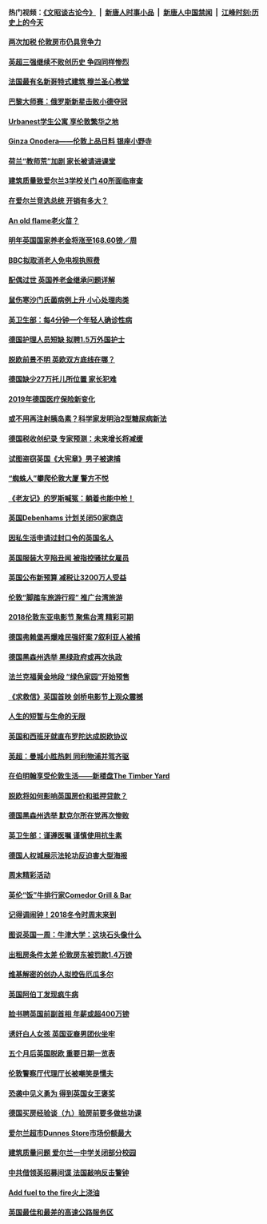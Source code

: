 #### 热门视频：[《文昭谈古论今》](https://github.com/gfw-breaker/wenzhao/blob/master/README.md?t=11060633) &nbsp;|&nbsp; [新唐人时事小品](https://github.com/gfw-breaker/ntdtv-comedy/blob/master/README.md?t=11060633) &nbsp;|&nbsp; [新唐人中国禁闻](https://github.com/gfw-breaker/ntdtv-news/blob/master/README.md?t=11060633) &nbsp;|&nbsp; [江峰时刻:历史上的今天](https://github.com/gfw-breaker/today-in-history/blob/master/README.md?t=11060633) 

#### [两次加税 伦敦房市仍具竞争力](../pages/nsc974/n10832030.md?t=11060633) 

#### [英超三强继续不败创历史 争四同样惨烈](../pages/nsc974/n10830095.md?t=11060633) 

#### [法国最有名新哥特式建筑 穆兰圣心教堂](../pages/nsc974/n10829754.md?t=11060633) 

#### [巴黎大师赛：俄罗斯新星击败小德夺冠](../pages/nsc974/n10830134.md?t=11060633) 

#### [Urbanest学生公寓 享伦敦繁华之地](../pages/nsc974/n10828080.md?t=11060633) 

#### [Ginza Onodera——伦敦上品日料 银座小野寺](../pages/nsc974/n10828069.md?t=11060633) 

#### [荷兰“教师荒”加剧 家长被请进课堂](../pages/nsc974/n10826148.md?t=11060633) 

#### [建筑质量致爱尔兰3学校关门 40所面临审查](../pages/nsc974/n10826209.md?t=11060633) 

#### [在爱尔兰竞选总统 开销有多大？](../pages/nsc974/n10826165.md?t=11060633) 

#### [An old flame老火苗？](../pages/nsc974/n10825994.md?t=11060633) 

#### [明年英国国家养老金将涨至168.60镑／周](../pages/nsc974/n10825971.md?t=11060633) 

#### [BBC拟取消老人免电视执照费](../pages/nsc974/n10825959.md?t=11060633) 

#### [配偶过世 英国养老金继承问题详解](../pages/nsc974/n10825931.md?t=11060633) 

#### [鼠伤寒沙门氏菌病例上升 小心处理肉类](../pages/nsc974/n10825924.md?t=11060633) 

#### [英卫生部：每4分钟一个年轻人确诊性病](../pages/nsc974/n10825910.md?t=11060633) 

#### [德国护理人员短缺 拟聘1.5万外国护士](../pages/nsc974/n10824186.md?t=11060633) 

#### [脱欧前景不明 英欧双方底线在哪？](../pages/nsc974/n10823749.md?t=11060633) 

#### [德国缺少27万托儿所位置 家长犯难](../pages/nsc974/n10824147.md?t=11060633) 

#### [2019年德国医疗保险新变化](../pages/nsc974/n10824071.md?t=11060633) 

#### [或不用再注射胰岛素？科学家发明治2型糖尿病新法](../pages/nsc974/n10823372.md?t=11060633) 

#### [德国税收创纪录 专家预测：未来增长将减缓](../pages/nsc974/n10823318.md?t=11060633) 

#### [试图盗窃英国《大宪章》男子被逮捕](../pages/nsc974/n10823790.md?t=11060633) 

#### [“蜘蛛人”攀爬伦敦大厦 警方不悦](../pages/nsc974/n10823780.md?t=11060633) 

#### [《老友记》的罗斯喊冤：躺着也能中枪！](../pages/nsc974/n10823762.md?t=11060633) 

#### [英国Debenhams 计划关闭50家商店](../pages/nsc974/n10823753.md?t=11060633) 

#### [因私生活申请过封口令的英国名人](../pages/nsc974/n10823742.md?t=11060633) 

#### [英国服装大亨陷丑闻 被指控骚扰女雇员](../pages/nsc974/n10823677.md?t=11060633) 

#### [英国公布新预算 减税让3200万人受益](../pages/nsc974/n10823428.md?t=11060633) 

#### [伦敦“脚踏车旅游行程” 推广台湾旅游](../pages/nsc974/n10823414.md?t=11060633) 

#### [2018伦敦东亚电影节 聚焦台湾 精彩可期](../pages/nsc974/n10823363.md?t=11060633) 

#### [德国弗赖堡再爆难民强奸案 7叙利亚人被捕](../pages/nsc974/n10820972.md?t=11060633) 

#### [德国黑森州选举 黑绿政府或再次执政](../pages/nsc974/n10820914.md?t=11060633) 

#### [法兰克福黄金地段 “绿色家园”开始预售](../pages/nsc974/n10820548.md?t=11060633) 

#### [《求救信》英国首映 剑桥电影节上观众震撼](../pages/nsc974/n10818392.md?t=11060633) 

#### [人生的短暂与生命的无限](../pages/nsc974/n10818124.md?t=11060633) 

#### [英国和西班牙就直布罗陀达成脱欧协议](../pages/nsc974/n10818119.md?t=11060633) 

#### [英超：曼城小胜热刺 同利物浦并驾齐驱](../pages/nsc974/n10817243.md?t=11060633) 

#### [在伯明翰享受伦敦生活——新楼盘The Timber Yard](../pages/nsc974/n10816517.md?t=11060633) 

#### [脱欧将如何影响英国房价和抵押贷款？](../pages/nsc974/n10816491.md?t=11060633) 

#### [德国黑森州选举 默克尔所在党再次惨败](../pages/nsc974/n10814355.md?t=11060633) 

#### [英卫生部：谨遵医嘱 谨慎使用抗生素](../pages/nsc974/n10814251.md?t=11060633) 

#### [德国人权城展示法轮功反迫害大型海报](../pages/nsc974/n10813515.md?t=11060633) 

#### [周末精彩活动](../pages/nsc974/n10813060.md?t=11060633) 

#### [英伦“饭”牛排行家Comedor Grill & Bar](../pages/nsc974/n10813052.md?t=11060633) 

#### [记得调闹钟！2018冬令时周末来到](../pages/nsc974/n10813042.md?t=11060633) 

#### [图说英国一周：牛津大学：这块石头像什么](../pages/nsc974/n10813028.md?t=11060633) 

#### [出租房条件太差 伦敦房东被罚款1.4万镑](../pages/nsc974/n10813024.md?t=11060633) 

#### [维基解密的创办人拟控告厄瓜多尔](../pages/nsc974/n10813022.md?t=11060633) 

#### [英国阿伯丁发现疯牛病](../pages/nsc974/n10813015.md?t=11060633) 

#### [脸书聘英国前副首相 年薪或超400万镑](../pages/nsc974/n10813003.md?t=11060633) 

#### [诱奸白人女孩 英国亚裔男团伙坐牢](../pages/nsc974/n10812999.md?t=11060633) 

#### [五个月后英国脱欧 重要日期一览表](../pages/nsc974/n10812997.md?t=11060633) 

#### [伦敦警察厅代理厅长被嘲笑是懦夫](../pages/nsc974/n10812994.md?t=11060633) 

#### [恐袭中见义勇为 得到英国女王褒奖](../pages/nsc974/n10812990.md?t=11060633) 

#### [德国买房经验谈（九）验房前要多做些功课](../pages/nsc974/n10810647.md?t=11060633) 

#### [爱尔兰超市Dunnes Store市场份额最大](../pages/nsc974/n10810621.md?t=11060633) 

#### [建筑质量问题 爱尔兰一中学关闭部分校园](../pages/nsc974/n10810599.md?t=11060633) 

#### [中共借领英招募间谍 法国敲响反击警钟](../pages/nsc974/n10808700.md?t=11060633) 

#### [Add fuel to the fire火上浇油](../pages/nsc974/n10808877.md?t=11060633) 

#### [英国最佳和最差的高速公路服务区](../pages/nsc974/n10808870.md?t=11060633) 

